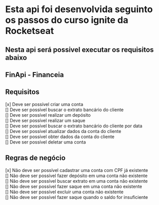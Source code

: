 # Esta api foi desenvolvida seguinto os passos do curso ignite da Rocketseat

## Nesta api será possivel executar os requisitos abaixo

## FinApi - Financeia </br>
## Requisitos</br>
[x] Deve ser possível criar uma conta</br>
[] Deve ser possível buscar o extrato bancário do cliente</br>
[] Deve ser possível realizar um depósito</br>
[] Deve ser possível realizar um saque</br>
[] Deve ser possível buscar o extrato bancário do cliente por data</br>
[] Deve ser possível atualizar dados da conta do cliente</br>
[] Deve ser possível obter dados da conta do cliente</br>
[] Deve ser possível deletar uma conta</br>
## Regras de negócio</br>
[x] Não deve ser possível cadastrar uma conta com CPF já existente</br>
[] Não deve ser possível fazer depósito em uma conta não existente</br>
[] Não deve ser possível buscar extrato em uma conta não existente</br>
[] Não deve ser possível fazer saque em uma conta não existente</br>
[] Não deve ser possível excluir uma conta não existente</br>
[] Não deve ser possível fazer saque quando o saldo for insuficiente</br>
